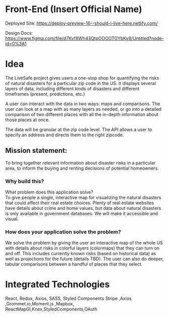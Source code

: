 # Front-End (Insert Official Name)

Deployed Site: https://deploy-preview-16--should-i-live-here.netlify.com/

Design Docs: https://www.figma.com/file/d7Kvf8Wh43QtpOOOOTGYbKy8/Untitled?node-id=0%3A1

# Idea 
The LiveSafe project gives users a one-stop shop for quantifying the risks of natural disasters for a particular zip code in the US. It displays several layers of data, including different kinds of disasters and different timeframes (present, predictions, etc.)

A user can interact with the data in two ways: maps and comparisons.  The user can look at a map with as many layers as needed, or go into a detailed comparison of two different places with all the in-depth information about those places at once. 

The data will be granular at the zip code level.  The API allows a user to specify an address and directs them to the right zipcode.


## Mission statement: 
To bring together relevant information about disaster risks in a particular area, to inform the buying and renting decisions of potential homeowners.

### Why build this?
What problem does this application solve?  
To give people a single, interactive map for visualizing the natural disasters that could affect their real estate choices.  Plenty of real estate websites have details about crime and home values, but data about natural disasters is only available in government databases.  We will make it accessible and visual.

### How does your application solve the problem?  
We solve the problem by giving the user an interactive map of the whole US with details about risks in colorful layers (colormaps) that they can turn on and off.  This includes currently known risks (based on historical data) as well as projections for the future (details TBD). The user can also do deeper, tabular comparisons between a handful of places that they select.

# Integrated Technologies 
React, Redux, Axios, SASS, Styled Components Stripe ,Axios ,Grommet.io,Moment.js ,Mapbox, ReactMapGl,Knex,StyledComponents,OAuth
